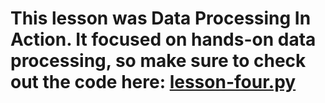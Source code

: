 # This lesson was **Data Processing In Action**. It focused on hands-on data processing, so make sure to check out the code here: [lesson-four.py](https://github.com/omartood/ds-ml-bootcamp/blob/main/code/lesson-four.py)

